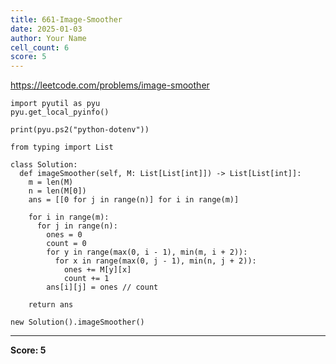 ```yaml
---
title: 661-Image-Smoother
date: 2025-01-03
author: Your Name
cell_count: 6
score: 5
---
```


https://leetcode.com/problems/image-smoother


```
import pyutil as pyu
pyu.get_local_pyinfo()
```


```
print(pyu.ps2("python-dotenv"))
```


```
from typing import List
```


```
class Solution:
  def imageSmoother(self, M: List[List[int]]) -> List[List[int]]:
    m = len(M)
    n = len(M[0])
    ans = [[0 for j in range(n)] for i in range(m)]

    for i in range(m):
      for j in range(n):
        ones = 0
        count = 0
        for y in range(max(0, i - 1), min(m, i + 2)):
          for x in range(max(0, j - 1), min(n, j + 2)):
            ones += M[y][x]
            count += 1
        ans[i][j] = ones // count

    return ans
```


```
new Solution().imageSmoother()
```


---
**Score: 5**